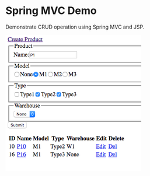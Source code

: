 # Spring MVC Demo

Demonstrate CRUD operation using Spring MVC and JSP.


![demo](docs/spring-mvc-demo.png)
